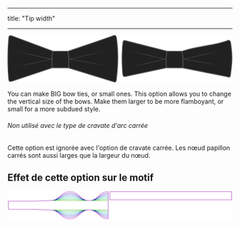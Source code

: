 - - -
title: "Tip width"
- - -

![Bow ties Wide and Narrow](tipwidth.svg)

You can make BIG bow ties, or small ones. This option allows you to change the vertical size of the bows. Make them larger to be more flamboyant, or small for a more subdued style.

<Note>

###### Non utilisé avec le type de cravate d'arc carrée

Cette option est ignorée avec l'option de cravate carrée. Les nœud papillon carrés sont aussi larges que la largeur du nœud.

</Note>

## Effet de cette option sur le motif

![This image shows the effect of this option by superimposing several variants that have a different value for this option](benjamin_tipwidth_sample.svg "Effet de cette option sur le modèle")
